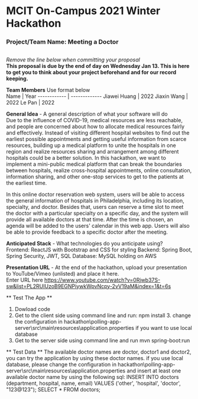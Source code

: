 # MCIT On-Campus 2021 Winter Hackathon  
### Project/Team Name: Meeting a Doctor
##  

*Remove the line below when committing your proposal*  
**This proposal is due by the end of day on Wednesday Jan 13. This is here to get you to think about your project beforehand and for our record keeping.**

**Team Members**  Use format below  
Name         | Year
------------ | -------------
Jiawei Huang | 2022
Jiaxin Wang  | 2022
Le Pan       | 2022

**General Idea**  - A general description of what your software will do  
Due to the influence of COVID-19, medical resources are less reachable, and people are concerned about how to allocate medical resources fairly and effectively. Instead of visiting different hospital websites to find out the earliest possible appointments and getting useful information from scarce resources, building up a medical platform to unite the hospitals in one region and realize resources sharing and arrangement among different hospitals could be a better solution. In this hackathon, we want to implement a mini-public medical platform that can break the boundaries between hospitals, realize cross-hospital appointments, online consultation, information sharing, and other one-stop services to get to the patients at the earliest time.

In this online doctor reservation web system, users will be able to access the general information of hospitals in Philadelphia, including its location, specialty, and doctor. Besides that, users can reserve a time slot to meet the doctor with a particular specialty on a specific day, and the system will provide all available doctors at that time. After the time is chosen, an agenda will be added to the users' calendar in this web app. Users will also be able to provide feedback to a specific doctor after the meeting.

**Anticipated Stack** - What technologies do you anticipate using?  
Frontend: ReactJS with Bootstrap and CSS for styling
Backend: Spring Boot, Spring Security, JWT, SQL
Database: MySQL holding on AWS

**Presentation URL** - At the end of the hackathon, upload your presentation to YouTube/Vimeo (unlisted) and place it here.  
Enter URL here
https://www.youtube.com/watch?v=0Rjwb37S-sw&list=PL2RUIUzoB9EGNPiywkWpvNcpy-2vV19aM&index=1&t=6s


** Test The App **
1. Dowload code 
2. Get to the client side using command line and run: npm install 3. change the configuration in hackathon\polling-app-server\src\main\resources\application.properties if you want to use local database 
3. Get to the server side using command line and run mvn spring-boot:run 

** Test Data **
The available doctor names are doctor, doctor1 and doctor2, you can try the application by using these doctor names. if you use local database, please change the configuration in hackathon\polling-app-server\src\main\resources\application.properties and insert at least one available doctor name by using the following sql: INSERT INTO doctors (department, hospital, name, email) VALUES ('other', 'hospital', 'doctor', "123@123"); SELECT * FROM doctors;